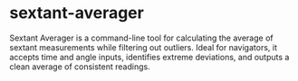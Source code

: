 # sextant-averager
Sextant Averager is a command-line tool for calculating the average of sextant measurements while filtering out outliers. Ideal for navigators, it accepts time and angle inputs, identifies extreme deviations, and outputs a clean average of consistent readings.
